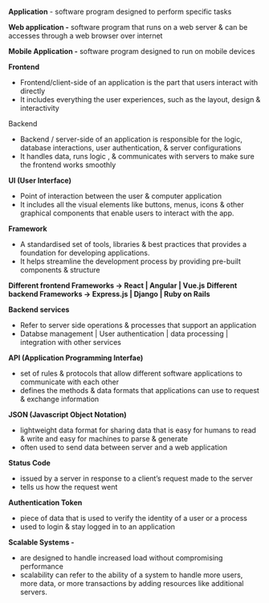 **Application** - software program designed to perform specific tasks

**Web application -** software program that runs on a web server & can be accesses through a web browser over internet

**Mobile Application -** software program designed to run on mobile devices

**Frontend**

- Frontend/client-side of an application is the part that users interact with directly
- It includes everything the user experiences, such as the layout, design & interactivity

Backend

- Backend / server-side of an application is responsible for the logic, database interactions, user authentication, & server configurations
- It handles data, runs logic , & communicates with servers to make sure the frontend works smoothly

**UI (User Interface)**

- Point of interaction between the user & computer application
- It includes all the visual elements like buttons, menus, icons & other graphical components that enable users to interact with the app.

**Framework**

- A standardised set of tools, libraries & best practices that provides a foundation for developing applications.
- It helps streamline the development process by providing pre-built components & structure

**Different frontend Frameworks → React | Angular | Vue.js**
**Different backend Frameworks → Express.js | Django | Ruby on Rails**

**Backend services**

- Refer to server side operations & processes that support an application
- Databse management | User authentication | data processing | integration with other services

**API (Application Programming Interfae)**

- set of rules & protocols that allow different software applications to communicate with each other
- defines the methods & data formats that applications can use to request & exchange information

**JSON (Javascript Object Notation)**

- lightweight data format for sharing data that is easy  for humans to read & write and easy for machines to parse & generate
- often used to send data between server and a web application

**Status Code**

- issued by a server in response to a client’s request made to the server
- tells us how the request went

**Authentication Token**

- piece of data that is used to verify the identity of a user or a process
- used to login & stay logged in to an application

**Scalable Systems -** 

- are designed to handle increased load without compromising performance
- scalability can refer to the ability of  a system to handle more users, more data, or more transactions by adding resources like additional servers.